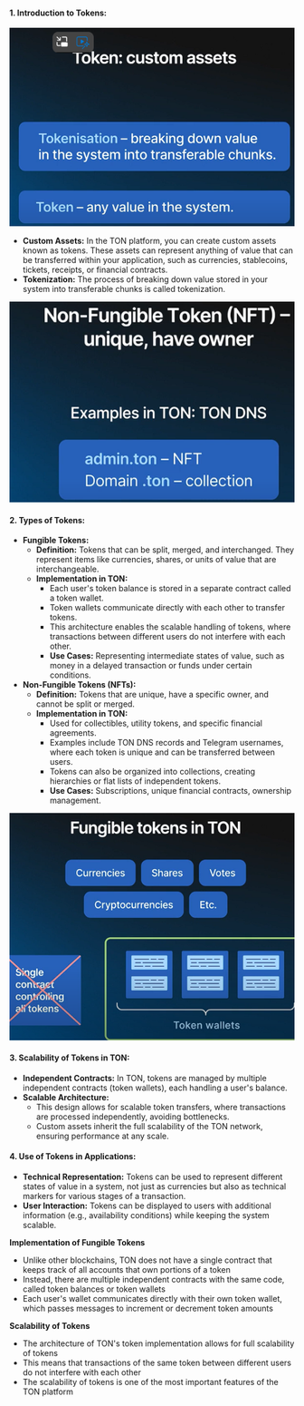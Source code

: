 #### **1\. Introduction to Tokens:**

![alt text](image-7.png)


-   **Custom Assets:** In the TON platform, you can create custom assets known as tokens. These assets can represent anything of value that can be transferred within your application, such as currencies, stablecoins, tickets, receipts, or financial contracts.
-   **Tokenization:** The process of breaking down value stored in your system into transferable chunks is called tokenization.

![alt text](image-8.png)
#### **2\. Types of Tokens:**

-   **Fungible Tokens:**
    -   **Definition:** Tokens that can be split, merged, and interchanged. They represent items like currencies, shares, or units of value that are interchangeable.
    -   **Implementation in TON:**
        -   Each user's token balance is stored in a separate contract called a token wallet.
        -   Token wallets communicate directly with each other to transfer tokens.
        -   This architecture enables the scalable handling of tokens, where transactions between different users do not interfere with each other.
        -   **Use Cases:** Representing intermediate states of value, such as money in a delayed transaction or funds under certain conditions.
-   **Non-Fungible Tokens (NFTs):**
    -   **Definition:** Tokens that are unique, have a specific owner, and cannot be split or merged.
    -   **Implementation in TON:**
        -   Used for collectibles, utility tokens, and specific financial agreements.
        -   Examples include TON DNS records and Telegram usernames, where each token is unique and can be transferred between users.
        -   Tokens can also be organized into collections, creating hierarchies or flat lists of independent tokens.
        -   **Use Cases:** Subscriptions, unique financial contracts, ownership management.


![alt text](image-9.png)

#### **3\. Scalability of Tokens in TON:**

-   **Independent Contracts:** In TON, tokens are managed by multiple independent contracts (token wallets), each handling a user's balance.
-   **Scalable Architecture:**
    -   This design allows for scalable token transfers, where transactions are processed independently, avoiding bottlenecks.
    -   Custom assets inherit the full scalability of the TON network, ensuring performance at any scale.

#### **4\. Use of Tokens in Applications:**

-   **Technical Representation:** Tokens can be used to represent different states of value in a system, not just as currencies but also as technical markers for various stages of a transaction.
-   **User Interaction:** Tokens can be displayed to users with additional information (e.g., availability conditions) while keeping the system scalable.
  

**Implementation of Fungible Tokens**

-   Unlike other blockchains, TON does not have a single contract that keeps track of all accounts that own portions of a token
-   Instead, there are multiple independent contracts with the same code, called token balances or token wallets
-   Each user's wallet communicates directly with their own token wallet, which passes messages to increment or decrement token amounts

**Scalability of Tokens**

-   The architecture of TON's token implementation allows for full scalability of tokens
-   This means that transactions of the same token between different users do not interfere with each other
-   The scalability of tokens is one of the most important features of the TON platform